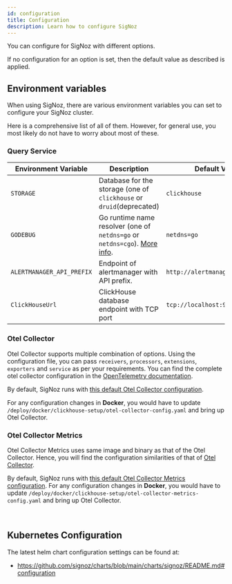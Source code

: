 ```yaml
---
id: configuration
title: Configuration
description: Learn how to configure SigNoz
---
```


You can configure for SigNoz with different options.

If no configuration for an option is set, then the default value as described is applied.

## Environment variables

When using SigNoz, there are various environment variables you can set to configure your SigNoz cluster.

Here is a comprehensive list of all of them. However, for general use, you most likely do not have to worry about most of these.

### Query Service

<APITable>

| Environment Variable | Description | Default Value |
| -------- | ----------- | ------------- |
| `STORAGE` | Database for the storage (one of `clickhouse` or `druid`(deprecated) | `clickhouse` |
| `GODEBUG` | Go runtime name resolver (one of `netdns=go` or `netdns=cgo`). [More info](https://pkg.go.dev/net#hdr-Name_Resolution). | `netdns=go` |
| `ALERTMANAGER_API_PREFIX` | Endpoint of alertmanager with API prefix. | `http://alertmanager:9093/api/` |
| `ClickHouseUrl`| ClickHouse database endpoint with TCP port | `tcp://localhost:9000` |

</APITable>

### Otel Collector

Otel Collector supports multiple combination of options.
Using the configuration file, you can pass `receivers`, `processors`, `extensions`, `exporters` and `service` as per your requirements.
You can find the complete otel collector configuration in the [OpenTelemetry documentation](https://opentelemetry.io/docs/collector/configuration/).

By default, SigNoz runs with [this default Otel Collector configuration](https://github.com/SigNoz/signoz/blob/main/deploy/docker/clickhouse-setup/otel-collector-config.yaml).

For any configuration changes in **Docker**, you would have to update `/deploy/docker/clickhouse-setup/otel-collector-config.yaml` and bring up Otel Collector.

### Otel Collector Metrics

Otel Collector Metrics uses same image and binary as that of the Otel Collector.
Hence, you will find the configuration similarities of that of [Otel Collector](/docs/operate/configuration#otel-collector).

By default, SigNoz runs with [this default Otel Collector Metrics configuration](https://github.com/SigNoz/signoz/blob/main/deploy/docker/clickhouse-setup/otel-collector-metrics-config.yaml).
For any configuration changes in **Docker**, you would have to update `/deploy/docker/clickhouse-setup/otel-collector-metrics-config.yaml` and bring up Otel Collector.

<p>&nbsp;</p>

## Kubernetes Configuration

The latest helm chart configuration settings can be found at:
- https://github.com/signoz/charts/blob/main/charts/signoz/README.md#configuration
